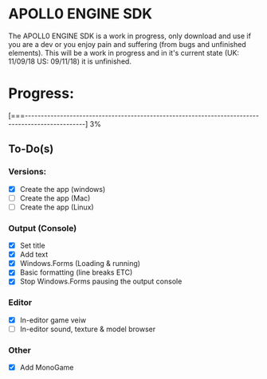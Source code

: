 # APOLL0 ENGINE SDK
The APOLL0 ENGINE SDK is a work in progress, only download and use if you are a dev or you enjoy pain and suffering (from bugs and unfinished elements). This will be a work in progress and in it's current state (UK: 11/09/18 US: 09/11/18) it is unfinished.

# Progress:
[===-------------------------------------------------------------------------------------------------] 3%

## To-Do(s)
###  Versions:
   - [x] Create the app (windows)
   - [ ] Create the app (Mac)
   - [ ] Create the app (Linux)
###  Output (Console)
   - [x] Set title
   - [x] Add text 
   - [x] Windows.Forms (Loading & running)
   - [x] Basic formatting (line breaks ETC)
   - [X] Stop Windows.Forms pausing the output console
### Editor
   - [X] In-editor game veiw
   - [ ] In-editor sound, texture & model browser
### Other
- [x] Add MonoGame